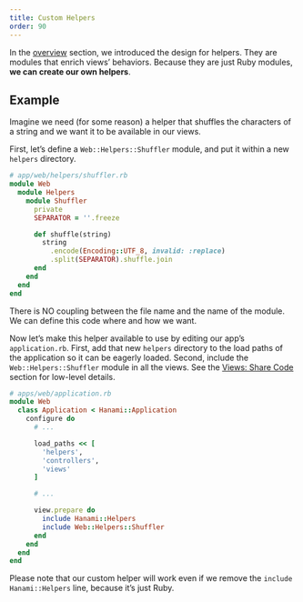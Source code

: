 ```yaml
---
title: Custom Helpers
order: 90
---
```


In the [overview](/helpers/overview) section, we introduced the design for helpers.
They are modules that enrich views’ behaviors.
Because they are just Ruby modules, **we can create our own helpers**.

## Example

Imagine we need (for some reason) a helper that shuffles the characters of a string and we want it to be available in our views.

First, let’s define a `Web::Helpers::Shuffler` module, and put it within a new `helpers` directory.

```ruby
# app/web/helpers/shuffler.rb
module Web
  module Helpers
    module Shuffler
      private
      SEPARATOR = ''.freeze

      def shuffle(string)
        string
          .encode(Encoding::UTF_8, invalid: :replace)
          .split(SEPARATOR).shuffle.join
      end
    end
  end
end
```

<p class="notice">
  There is NO coupling between the file name and the name of the module.
  We can define this code where and how we want.
</p>

Now let’s make this helper available to use by editing our app’s `application.rb`. First, add that new `helpers` directory to the load paths of the application so it can be eagerly loaded. Second, include the `Web::Helpers::Shuffler` module in all the views. See the [Views: Share Code](/views/share-code/) section for low-level details.

```ruby
# apps/web/application.rb
module Web
  class Application < Hanami::Application
    configure do
      # ...

      load_paths << [
        'helpers',
        'controllers',
        'views'
      ]

      # ...

      view.prepare do
        include Hanami::Helpers
        include Web::Helpers::Shuffler
      end
    end
  end
end
```

<p class="notice">
  Please note that our custom helper will work even if we remove the <code>include Hanami::Helpers</code> line, because it’s just Ruby.
</p>
